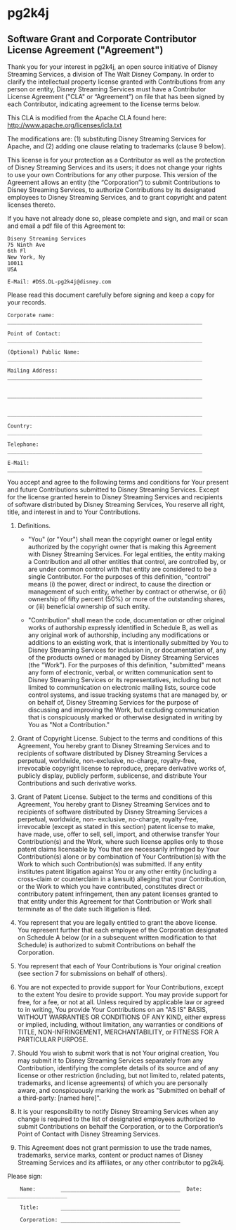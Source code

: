 # pg2k4j

## Software Grant and Corporate Contributor License Agreement ("Agreement")

Thank you for your interest in pg2k4j, an open source initiative of Disney Streaming Services, a division of The Walt Disney Company. In order to clarify the intellectual property license granted with Contributions from any person or entity, Disney Streaming Services must have a Contributor License Agreement ("CLA" or “Agreement”) on file that has been signed by each Contributor, indicating agreement to the license terms below.

This CLA is modified from the Apache CLA found here: http://www.apache.org/licenses/icla.txt

The modifications are: (1) substituting Disney Streaming Services for Apache, and (2) adding one clause relating to trademarks (clause 9 below).

This license is for your protection as a Contributor as well as the protection of Disney Streaming Services and its users; it does not change your rights to use your own Contributions for any other purpose. This version of the Agreement allows an entity (the “Corporation”) to submit Contributions to Disney Streaming Services, to authorize Contributions by its designated employees to Disney Streaming Services, and to grant copyright and patent licenses thereto.

If you have not already done so, please complete and sign, and mail or scan and email a pdf file of this Agreement to:

	Diseny Streaming Services
	75 Ninth Ave
	6th Fl
	New York, Ny 
	10011 
	USA

	E-Mail: #DSS.DL-pg2k4j@disney.com

Please read this document carefully before signing and keep a copy for your records.

	Corporate name:         ______________________________________________________________

	Point of Contact:       ______________________________________________________________

	(Optional) Public Name: ______________________________________________________________

	Mailing Address:        ______________________________________________________________

	                        ______________________________________________________________

	                        ______________________________________________________________

	Country:                ______________________________________________________________

	Telephone:              ______________________________________________________________

	E-Mail:                 ______________________________________________________________


You accept and agree to the following terms and conditions for Your present and future Contributions submitted to Disney Streaming Services. Except for the license granted herein to Disney Streaming Services and recipients of software distributed by Disney Streaming Services, You reserve all right, title, and interest in and to Your Contributions.


1. Definitions.

	* "You" (or "Your") shall mean the copyright owner or legal entity authorized by the copyright owner that is making this Agreement with Disney Streaming Services. For legal entities, the entity making a Contribution and all other entities that control, are controlled by, or are under common control with that entity are considered to be a single Contributor. For the purposes of this definition, "control" means (i) the power, direct or indirect, to cause the direction or management of such entity, whether by contract or otherwise, or (ii) ownership of fifty percent (50%) or more of the outstanding shares, or (iii) beneficial ownership of such entity.

	* "Contribution" shall mean the code, documentation or other original works of authorship expressly identified in Schedule B, as well as any original work of authorship, including any modifications or additions to an existing work, that is intentionally submitted by You to Disney Streaming Services for inclusion in, or documentation of, any of the products owned or managed by Disney Streaming Services (the "Work"). For the purposes of this definition, "submitted" means any form of electronic, verbal, or written communication sent to Disney Streaming Services or its representatives, including but not limited to communication on electronic mailing lists, source code control systems, and issue tracking systems that are managed by, or on behalf of, Disney Streaming Services for the purpose of discussing and improving the Work, but excluding communication that is conspicuously marked or otherwise designated in writing by You as "Not a Contribution."

2. Grant of Copyright License. Subject to the terms and conditions of this Agreement, You hereby grant to Disney Streaming Services and to recipients of software distributed by Disney Streaming Services a perpetual, worldwide, non-exclusive, no-charge, royalty-free, irrevocable copyright license to reproduce, prepare derivative works of, publicly display, publicly perform, sublicense, and distribute Your Contributions and such derivative works.

3. Grant of Patent License. Subject to the terms and conditions of this Agreement, You hereby grant to Disney Streaming Services and to recipients of software distributed by Disney Streaming Services a perpetual, worldwide, non- exclusive, no-charge, royalty-free, irrevocable (except as stated in this section) patent license to make, have made, use, offer to sell, sell, import, and otherwise transfer Your Contribution(s) and the Work, where such license applies only to those patent claims licensable by You that are necessarily infringed by Your Contribution(s) alone or by combination of Your Contribution(s) with the Work to which such Contribution(s) was submitted. If any entity institutes patent litigation against You or any other entity (including a cross-claim or counterclaim in a lawsuit) alleging that your Contribution, or the Work to which you have contributed, constitutes direct or contributory patent infringement, then any patent licenses granted to that entity under this Agreement for that Contribution or Work shall terminate as of the date such litigation is filed.

4. You represent that you are legally entitled to grant the above license. You represent further that each employee of the Corporation designated on Schedule A below (or in a subsequent written modification to that Schedule) is authorized to submit Contributions on behalf the Corporation.

5. You represent that each of Your Contributions is Your original creation (see section 7 for submissions on behalf of others).

6. You are not expected to provide support for Your Contributions, except to the extent You desire to provide support. You may provide support for free, for a fee, or not at all. Unless required by applicable law or agreed to in writing, You provide Your Contributions on an "AS IS" BASIS, WITHOUT WARRANTIES OR CONDITIONS OF ANY KIND, either express or implied, including, without limitation, any warranties or conditions of TITLE, NON-INFRINGEMENT, MERCHANTABILITY, or FITNESS FOR A PARTICULAR PURPOSE.

7. Should You wish to submit work that is not Your original creation, You may submit it to Disney Streaming Services separately from any Contribution, identifying the complete details of its source and of any license or other restriction (including, but not limited to, related patents, trademarks, and license agreements) of which you are personally aware, and conspicuously marking the work as "Submitted on behalf of a third-party: [named here]".

8. It is your responsibility to notify Disney Streaming Services when any change is required to the list of designated employees authorized to submit Contributions on behalf the Corporation, or to the Corporation’s Point of Contact with Disney Streaming Services.

9. This Agreement does not grant permission to use the trade names, trademarks, service marks, content or product names of Disney Streaming Services and its affiliates, or any other contributor to pg2k4j.


Please sign:

		Name:        ______________________________________  Date: ___________________

		Title:       ______________________________________

		Corporation: ______________________________________
